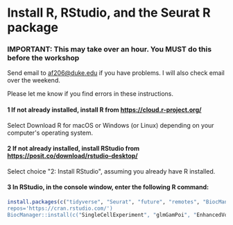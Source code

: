# Install R, RStudio, and the Seurat R package

### IMPORTANT: This may take over an hour. You MUST do this before the workshop

Send email to af206@duke.edu if you have problems.  I will also check email over the weekend.

Please let me know if you find errors in these instructions.

#### 1 If not already installed, install R from https://cloud.r-project.org/

Select Download R for macOS or Windows (or Linux) depending on your computer's operating system.

#### 2 If not already installed, install RStudio from https://posit.co/download/rstudio-desktop/

Select choice "2: Install RStudio", assuming you already have R installed.

#### 3 In RStudio, in the console window, enter the following R command:

```r
install.packages(c("tidyverse", "Seurat", "future", "remotes", "BiocManager" "patchwork""), 
repos='https://cran.rstudio.com/')
BiocManager::install(c("SingleCellExperiment", "glmGamPoi", "EnhancedVolcano"))
```
